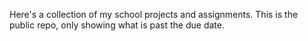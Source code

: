 Here's a collection of my school projects and assignments.
This is the public repo, only showing what is past the due date.